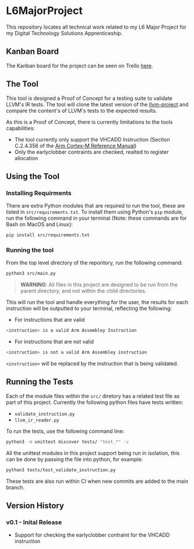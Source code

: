 # L6MajorProject

This repository locates all technical work related to my L6 Major Project for my Digital Technology Solutions Apprenticeship. 

## Kanban Board

The Kanban board for the project can be seen on Trello [here](kanban-baord).

## The Tool

This tool is designed a Proof of Concept for a testing suite to validate LLVM's IR tests. The tool will clone the latest version of the [llvm-project](llvm-project) and compare the content's of LLVM's tests to the expected results.

As this is a Proof of Concept, there is currently limitations to the tools capabilities:
- The tool currently only support the VHCADD Instruction (Section C.2.4.356 of the [Arm Cortex-M Reference Manual](ARM-Cortex-M-ARM))
- Only the earlyclobber contraints are checked, realted to register allocation

## Using the Tool
### Installing Requirments

There are extra Python modules that are required to run the tool, these are listed in `src/requirements.txt`. To install them using Python's `pip` module, run the following command in your terminal (Note: these commands are for Bash on MacOS and Linux):
```sh
pip install src/requirements.txt
```

### Running the tool

From the top level directory of the reporitory, run the following command:
```sh
python3 src/main.py
```

> **WARNING**: All files in this project are designed to be run from the parent directory, and not within the child directories.

This will run the tool and handle everything for the user, the results for each instruction will be outputted to your terminal, reflecting the following:
- For instructions that are valid
```sh
<instruction> is a valid Arm Assembley Instruction
```
- For instructions that are not valid
```sh
<instruction> is not a valid Arm Assembley instruction
```
`<instruction>` will be replaced by the instruction that is being validated.

## Running the Tests

Each of the module files within the `src/` diretory has a related test file as part of this project. Currently the following python files have tests written:
- `validate_instruction.py`
- `llvm_ir_reader.py`

To run the tests, use the following command line:
```sh
python3 -m unittest discover tests/ "test_*" -v
```
All the unittest modules in this project support being run in isolation, this can be done by passing the file into python, for example:
```sh
python3 tests/test_validate_instruction.py
```

These tests are also run within CI when new commits are added to the main branch.

## Version History

### v0.1 - Inital Release
- Support for checking the earlyclobber contraint for the VHCADD instruction

<!-- Hyperlinks -->
[kanban-board]:https://trello.com/invite/b/673475fd26c9e89a0131ecd5/ATTI6e3c1073f393a4ab48e90d6a4f9179025704A135/l6majorproject
[llvm-project]:https://github.com/llvm/llvm-project
[ARM-Cortex-M-ARM]:https://developer.arm.com/documentation/ddi0553/by/?lang=en